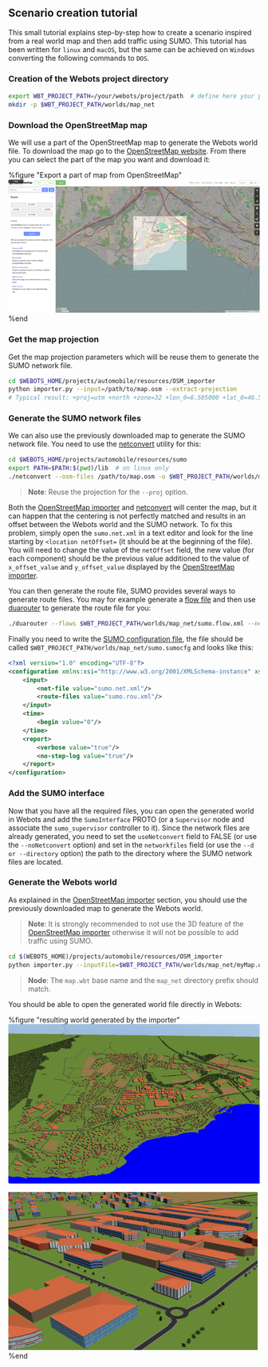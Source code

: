 ## Scenario creation tutorial

This small tutorial explains step-by-step how to create a scenario inspired from a real world map and then add traffic using SUMO.
This tutorial has been written for `linux` and `macOS`, but the same can be achieved on `Windows` converting the following commands to `DOS`.


### Creation of the Webots project directory

```sh
export WBT_PROJECT_PATH=/your/webots/project/path  # define here your project path
mkdir -p $WBT_PROJECT_PATH/worlds/map_net
```


### Download the OpenStreetMap map

We will use a part of the OpenStreetMap map to generate the Webots world file. To download the map go to the [OpenStreetMap website](https://www.openstreetmap.org/export). From there you can select the part of the map you want and download it:

%figure "Export a part of map from OpenStreetMap"
![osm_export.png](images/osm_export.png)
%end


### Get the map projection

Get the map projection parameters which will be reuse them to generate the SUMO network file.

```sh
cd $WEBOTS_HOME/projects/automobile/resources/OSM_importer
python importer.py --input=/path/to/map.osm --extract-projection
# Typical result: +proj=utm +north +zone=32 +lon_0=6.505000 +lat_0=46.511000 +x_0=0 +y_0=0 +ellps=WGS84 +units=m +no_defs
```


### Generate the SUMO network files

We can also use the previously downloaded map to generate the SUMO network file. You need to use the [netconvert](http://sumo.dlr.de/wiki/NETCONVERT) utility for this:

```sh
cd $WEBOTS_HOME/projects/automobile/resources/sumo
export PATH=$PATH:$(pwd)/lib  # on linux only
./netconvert --osm-files /path/to/map.osm -o $WBT_PROJECT_PATH/worlds/map_net/sumo.net.xml --geometry.remove --roundabouts.guess --ramps.guess --junctions.join --tls.guess-signals --tls.discard-simple --tls.join --proj "+proj=utm +north +zone=32 +lon_0=6.505000 +lat_0=46.511000 +x_0=0 +y_0=0 +ellps=WGS84 +units=m +no_defs"
```

> **Note**:
Reuse the projection for the `--proj` option.

Both the [OpenStreetMap importer](openstreetmap-importer.md) and [netconvert](http://sumo.dlr.de/wiki/NETCONVERT) will center the map, but it can happen that the centering is not perfectly matched and results in an offset between the Webots world and the SUMO network. To fix this problem, simply open the `sumo.net.xml` in a text editor and look for the line starting by `<location netOffset=` (it should be at the beginning of the file). You will need to change the value of the `netOffset` field, the new value (for each component) should be the previous value additioned to the value of `x_offset_value` and `y_offset_value` displayed by the [OpenStreetMap importer](openstreetmap-importer.md).

You can then generate the route file, SUMO provides several ways to generate route files. You may for example generate a [flow file](http://sumo.dlr.de/wiki/Definition_of_Vehicles,_Vehicle_Types,_and_Routes) and then use [duarouter](http://sumo.dlr.de/wiki/DUAROUTER) to generate the route file for you:

```sh
./duarouter --flows $WBT_PROJECT_PATH/worlds/map_net/sumo.flow.xml --net-file $WBT_PROJECT_PATH/worlds/map_net/sumo.net.xml --output-file $WBT_PROJECT_PATH/worlds/map_net/sumo.rou.xml
```

Finally you need to write the [SUMO configuration file](http://sumo.dlr.de/wiki/SUMO-GUI#Configuration_Files), the file should be called `$WBT_PROJECT_PATH/worlds/map_net/sumo.sumocfg` and looks like this:

```xml
<?xml version="1.0" encoding="UTF-8"?>
<configuration xmlns:xsi="http://www.w3.org/2001/XMLSchema-instance" xsi:noNamespaceSchemaLocation="http://sumo.dlr.de/xsd/sumoConfiguration.xsd">
    <input>
        <net-file value="sumo.net.xml"/>
        <route-files value="sumo.rou.xml"/>
    </input>
    <time>
        <begin value="0"/>
    </time>
    <report>
        <verbose value="true"/>
        <no-step-log value="true"/>
    </report>
</configuration>
```


### Add the SUMO interface

Now that you have all the required files, you can open the generated world in Webots and add the `SumoInterface` PROTO (or a `Supervisor` node and associate the `sumo_supervisor` controller to it). Since the network files are already generated, you need to set the `useNetconvert` field to FALSE (or use the `--noNetconvert` option) and set in the `networkfiles` field (or use the `--d or --directory` option) the path to the directory where the SUMO network files are located.


### Generate the Webots world

As explained in the [OpenStreetMap importer](openstreetmap-importer.md) section, you should use the previously downloaded map to generate the Webots world.

> **Note**:
It is strongly recommended to not use the 3D feature of the [OpenStreetMap importer](openstreetmap-importer.md) otherwise it will not be possible to add traffic using SUMO.

```sh
cd $(WEBOTS_HOME)/projects/automobile/resources/OSM_importer
python importer.py --inputFile=$WBT_PROJECT_PATH/worlds/map_net/myMap.osm --sumoNetworkFile=$WBT_PROJECT_PATH/worlds/map_net/sumo.net.xml --outputFile=$WBT_PROJECT_PATH/worlds/map.wbt
```

> **Node**:
The `map.wbt` base name and the `map_net` directory prefix should match.

You should be able to open the generated world file directly in Webots:

%figure "resulting world generated by the importer"
![osm_tutorial_import1.png](images/osm_tutorial_import1.png)

![osm_tutorial_import2.png](images/osm_tutorial_import2.png)
%end
